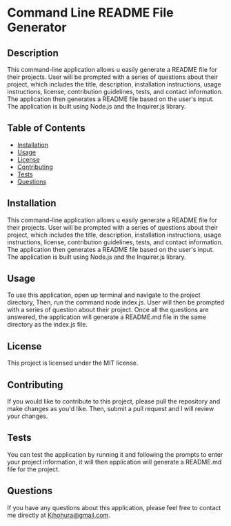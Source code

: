 # Command Line README File Generator 

  ## Description
  This command-line application allows u easily generate a README file for their projects. User will be prompted with a series of questions about their project, which includes the title, description, installation instructions, usage instructions, license, contribution guidelines, tests, and contact information. The application then generates a README file based on the user's input. The application is built using Node.js and the Inquirer.js library.

  ## Table of Contents
  * [Installation](#installation)
  * [Usage](#usage)
  * [License](#license)
  * [Contributing](#contributing)
  * [Tests](#tests)
  * [Questions](#questions)

  ## Installation
  This command-line application allows u easily generate a README file for their projects. User will be prompted with a series of questions about their project, which includes the title, description, installation instructions, usage instructions, license, contribution guidelines, tests, and contact information. The application then generates a README file based on the user's input. The application is built using Node.js and the Inquirer.js library.

  ## Usage
  To use this application, open up terminal and navigate to the project directory, Then, run the command node index.js. User will then be prompted with a series of question about their project. Once all the questions are answered, the application will generate a README.md file in the same directory as the index.js file.

  ## License
  This project is licensed under the MIT license. 

  ## Contributing
  If you would like to contribute to this project, please pull the repository and make changes as you'd like. Then, submit a pull request and I will review your changes. 

  ## Tests
  You can test the application by running it and following the prompts to enter your project information, it will then application will generate a README.md file for the project. 

  ## Questions
  If you have any questions about this application, please feel free to contact me directly at Kjhohura@gmail.com.
